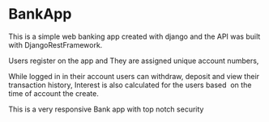 # BankApp
<p>This is a simple web banking app created with django and the API was built with DjangoRestFramework.</p>
<p>Users register on the app and They are assigned unique account numbers,</p>
While logged in in their account users can withdraw, deposit and view their transaction history,
Interest is also calculated for the users based  on the time of account the create.
<p>This is a very responsive Bank app with top notch security</p>

